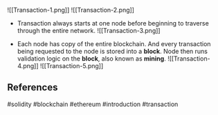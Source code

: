 ![[Transaction-1.png]]
![[Transaction-2.png]]

* Transaction always starts at one node before beginning to traverse through the entire network. ![[Transaction-3.png]]

* Each node has copy of the entire blockchain. And every transaction being requested to the node is stored into a **block**. Node then runs validation logic on the **block**, also known as **mining**.
![[Transaction-4.png]]
![[Transaction-5.png]]

## References


#solidity #blockchain #ethereum #introduction #transaction